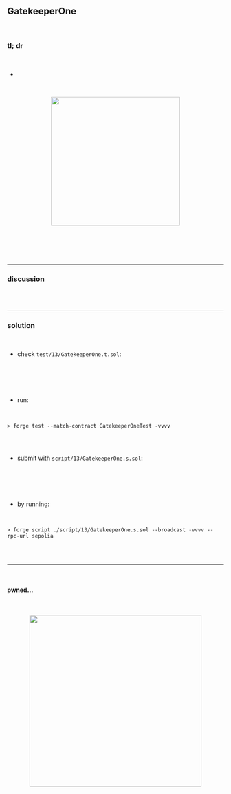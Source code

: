 ## GatekeeperOne

<br>


### tl; dr

<br>


* 

<br>
  
<p align="center">
<img width="300" src="">
</p>


<br>

```solidity

```


<br>

---

### discussion

<br>


<br>



----

### solution

<br>

* check `test/13/GatekeeperOne.t.sol`:

<br>

```solidity

```

<br>

* run:

<br>

```shell
> forge test --match-contract GatekeeperOneTest -vvvv    


```



<br>

* submit with `script/13/GatekeeperOne.s.sol`:

<br>

```solidity

```

<br>

* by running:

<br>

```shell
> forge script ./script/13/GatekeeperOne.s.sol --broadcast -vvvv --rpc-url sepolia


```

<br>

----

<br>

#### pwned...


<br>

  
<p align="center">
<img width="400" src="https://github.com/go-outside-labs/ethernaut-foundry-writeups-sol/assets/138340846/ba3f82a3-00c0-43f9-a423-588d7f6e4c70">
</p>



